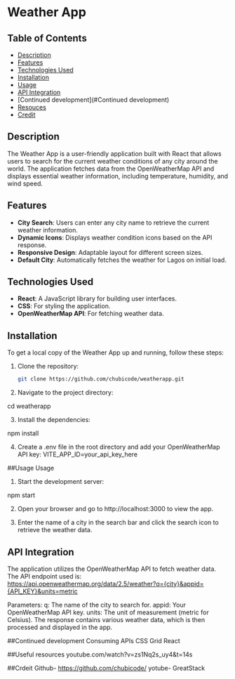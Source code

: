 # Weather App
## Table of Contents

- [Description](#description)
- [Features](#features)
- [Technologies Used](#technologies-used)
- [Installation](#installation)
- [Usage](#usage)
- [API Integration](#api-integration)
- [Continued development](#Continued development)
- [Resouces](#Resources)
- [Credit](#Credit)

## Description

The Weather App is a user-friendly application built with React that allows users to search for the current weather conditions of any city around the world. The application fetches data from the OpenWeatherMap API and displays essential weather information, including temperature, humidity, and wind speed. 

## Features

- **City Search**: Users can enter any city name to retrieve the current weather information.
- **Dynamic Icons**: Displays weather condition icons based on the API response.
- **Responsive Design**: Adaptable layout for different screen sizes.
- **Default City**: Automatically fetches the weather for Lagos on initial load.

## Technologies Used

- **React**: A JavaScript library for building user interfaces.
- **CSS**: For styling the application.
- **OpenWeatherMap API**: For fetching weather data.

## Installation

To get a local copy of the Weather App up and running, follow these steps:

1. Clone the repository:
   ```bash
   git clone https://github.com/chubicode/weatherapp.git
2. Navigate to the project directory:

cd weatherapp

3. Install the dependencies:

npm install

4. Create a .env file in the root directory and add your OpenWeatherMap API key:
VITE_APP_ID=your_api_key_here

##Usage
Usage
1. Start the development server:

npm start

2. Open your browser and go to http://localhost:3000 to view the app.

3. Enter the name of a city in the search bar and click the search icon to retrieve the weather data.

## API Integration

The application utilizes the OpenWeatherMap API to fetch weather data. The API endpoint used is:
https://api.openweathermap.org/data/2.5/weather?q={city}&appid={API_KEY}&units=metric

Parameters:
q: The name of the city to search for.
appid: Your OpenWeatherMap API key.
units: The unit of measurement (metric for Celsius).
The response contains various weather data, which is then processed and displayed in the app.

##Continued development 
Consuming APIs
CSS Grid
React

##Useful resources 
youtube.com/watch?v=zs1Nq2s_uy4&t=14s

##Crdeit
Github- https://github.com/chubicode/
yotube- GreatStack




   
   
